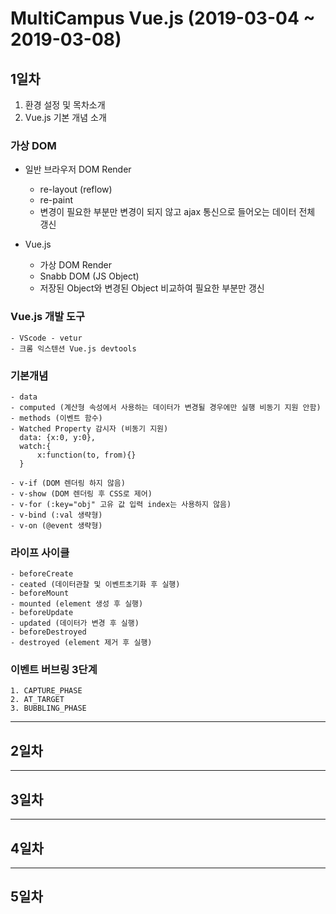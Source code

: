 # MultiCampus Vue.js (2019-03-04  ~ 2019-03-08)

## 1일차
1. 환경 설정 및 목차소개
2. Vue.js 기본 개념 소개

### 가상 DOM
* 일반 브라우저 DOM Render
    - re-layout (reflow)
    - re-paint
    - 변경이 필요한 부분만 변경이 되지 않고 ajax 통신으로 들어오는 데이터 전체 갱신

* Vue.js
    - 가상 DOM Render
    - Snabb DOM (JS Object)
    - 저장된 Object와 변경된 Object 비교하여 필요한 부분만 갱신

### Vue.js 개발 도구
    - VScode - vetur
    - 크롬 익스텐션 Vue.js devtools

### 기본개념
    - data
    - computed (계산형 속성에서 사용하는 데이터가 변경될 경우에만 실행 비동기 지원 안함)
    - methods (이벤트 함수)
    - Watched Property 감시자 (비동기 지원)
      data: {x:0, y:0},
      watch:{ 
          x:function(to, from){} 
      }

    - v-if (DOM 렌더링 하지 않음)
    - v-show (DOM 렌더링 후 CSS로 제어)
    - v-for (:key="obj" 고유 값 입력 index는 사용하지 않음)
    - v-bind (:val 생략형)
    - v-on (@event 생략형)

### 라이프 사이클
    - beforeCreate
    - ceated (데이터관찰 및 이벤트초기화 후 실행)
    - beforeMount
    - mounted (element 생성 후 실행)
    - beforeUpdate
    - updated (데이터가 변경 후 실행)
    - beforeDestroyed
    - destroyed (element 제거 후 실행)

### 이벤트 버브링  3단계
    1. CAPTURE_PHASE
    2. AT_TARGET
    3. BUBBLING_PHASE

----------------------------

## 2일차


----------------------------

## 3일차


----------------------------

## 4일차


----------------------------

## 5일차



